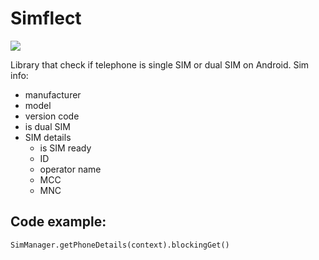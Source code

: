 # Simflect

[![](https://jitpack.io/v/Lighture/simflect.svg)](https://jitpack.io/#Lighture/simflect)

Library that check if telephone is single SIM or dual SIM on Android.
Sim info:
* manufacturer
* model
* version code
* is dual SIM
* SIM details
  * is SIM ready
  * ID
  * operator name
  * MCC
  * MNC

## Code example:
```
SimManager.getPhoneDetails(context).blockingGet()
```
